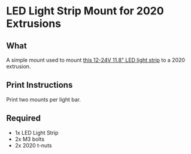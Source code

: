 # LED Light Strip Mount for 2020 Extrusions

## What

A simple mount used to mount [this 12-24V 11.8" LED light strip](https://smile.amazon.com/gp/product/B00LAAUCZ2/)
to a 2020 extrusion.

## Print Instructions

Print two mounts per light bar.

## Required

* 1x LED Light Strip
* 2x M3 bolts 
* 2x 2020 t-nuts
